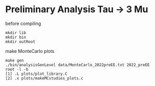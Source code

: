 # Preliminary Analysis Tau -> 3 Mu
before compiling 
```
mkdir lib
mkdir bin
mkdir outRoot
```
make MonteCarlo plots
```
make gen
./bin/analysisGenLevel data/MonteCarlo_2022preEE.txt 2022_preEE
root -l -b
[1] .L plots/plot_library.C
[2] .x plots/makeMCstudies_plots.c
```
